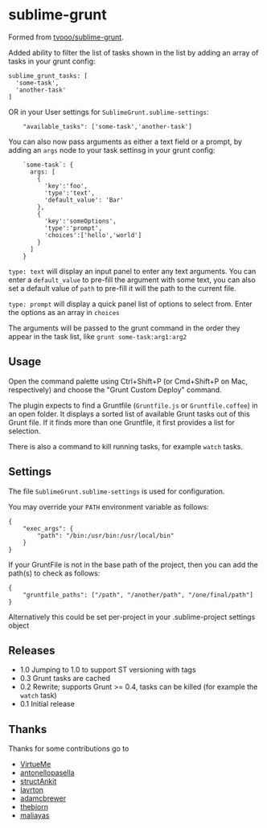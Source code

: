 sublime-grunt
=============

Formed from [tvooo/sublime-grunt](https://github.com/tvooo/sublime-grunt).

Added ability to filter the list of tasks shown in the list by adding an array of tasks in your grunt config:

```
sublime_grunt_tasks: [
  'some-task',
  'another-task'
]
```

OR in your User settings for `SublimeGrunt.sublime-settings`:

```
    "available_tasks": ['some-task','another-task']
```

You can also now pass arguments as either a text field or a prompt, by adding an `args` node to your task settinsg in your grunt config:

```
    `some-task`: {
      args: [
        {
          'key':'foo',
          'type':'text',
          'default_value': 'Bar'
        },
        {
          'key':'someOptions',
          'type':'prompt',
          'choices':['hello','world']
        }
      ]
    }
```

`type: text` will display an input panel to enter any text arguments. You can enter a `default_value` to pre-fill the argument with some text, you can also set a default value of `path` to pre-fill it will the path to the current file.

`type: prompt` will display a quick panel list of options to select from. Enter the options as an array in `choices`

The arguments will be passed to the grunt command in the order they appear in the task list, like `grunt some-task:arg1:arg2`

## Usage

Open the command palette using Ctrl+Shift+P (or Cmd+Shift+P on Mac, respectively)
and choose the "Grunt Custom Deploy" command.

The plugin expects to find a Gruntfile (`Gruntfile.js` or `Gruntfile.coffee`) in an open folder.
It displays a sorted list of available Grunt tasks out of this Grunt file.
If it finds more than one Gruntfile, it first provides a list for selection.

There is also a command to kill running tasks, for example
`watch` tasks.

## Settings

The file `SublimeGrunt.sublime-settings` is used for configuration.

You may override your `PATH` environment variable as follows:

```
{
    "exec_args": {
        "path": "/bin:/usr/bin:/usr/local/bin"
    }
}
```
If your GruntFile is not in the base path of the project, then you can add the path(s) to check as follows:

```
{
    "gruntfile_paths": ["/path", "/another/path", "/one/final/path"]
}
```
Alternatively this could be set per-project in your .sublime-project settings object

## Releases

* 1.0 Jumping to 1.0 to support ST versioning with tags
* 0.3 Grunt tasks are cached
* 0.2 Rewrite; supports Grunt >= 0.4, tasks can be killed (for example the `watch` task)
* 0.1 Initial release

## Thanks

Thanks for some contributions go to

* [VirtueMe](https://github.com/VirtueMe)
* [antonellopasella](https://github.com/antonellopasella)
* [structAnkit](https://github.com/structAnkit)
* [lavrton](https://github.com/lavrton)
* [adamcbrewer](https://github.com/adamcbrewer)
* [thebjorn](https://github.com/thebjorn)
* [maliayas](https://github.com/maliayas)
